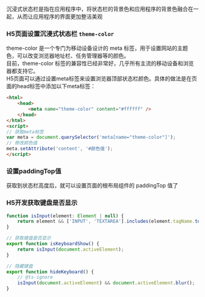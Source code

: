 
沉浸式状态栏是指在应用程序中，将状态栏的背景色和应用程序的背景色融合在一起，从而让应用程序的界面更加整洁美观

### H5页面设置沉浸式状态栏 `theme-color`

theme-color 是一个专门为移动设备设计的 meta 标签，用于设置网站的主题色，可以改变浏览器地址栏、任务管理器等的颜色。  
目前，theme-color 标签的兼容性已经非常好，几乎所有主流的移动设备和浏览器都支持它。  
H5页面可以通过设置meta标签来设置浏览器顶部状态栏颜色。具体的做法是在页面的head标签中添加以下meta标签：  
``` html
<html>
    <head>
        <meta name="theme-color" content="#ffffff" />
    </head>
</html>
<script>
// 获取meta标签  
var meta = document.querySelector('meta[name="theme-color"]');  
// 修改颜色值  
meta.setAttribute('content', '#颜色值');  
</script>
```

### 设置paddingTop值
获取到状态栏高度后，就可以设置页面的根布局组件的 paddingTop 值了

### H5开发获取键盘是否显示
``` js
function isInput(element: Element | null) {
    return element && ['INPUT', 'TEXTAREA'].includes(element.tagName.toUpperCase());
}

// 获取键盘是否显示
export function isKeyboardShow() {
    return isInput(document.activeElement);
}

// 隐藏键盘
export function hideKeyboard() {
    // @ts-ignore
    isInput(document.activeElement) && document.activeElement.blur();
}
```
